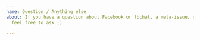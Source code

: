 ```yaml
---
name: Question / Anything else
about: If you have a question about Facebook or fbchat, a meta-issue, or anything,
  feel free to ask ;)

---
```



